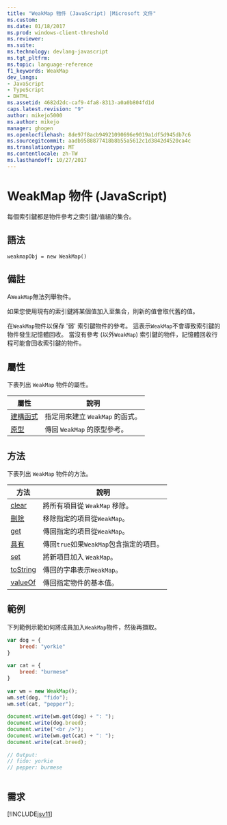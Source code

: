 ```yaml
---
title: "WeakMap 物件 (JavaScript) |Microsoft 文件"
ms.custom: 
ms.date: 01/18/2017
ms.prod: windows-client-threshold
ms.reviewer: 
ms.suite: 
ms.technology: devlang-javascript
ms.tgt_pltfrm: 
ms.topic: language-reference
f1_keywords: WeakMap
dev_langs:
- JavaScript
- TypeScript
- DHTML
ms.assetid: 4682d2dc-caf9-4fa8-8313-a0a0b804fd1d
caps.latest.revision: "9"
author: mikejo5000
ms.author: mikejo
manager: ghogen
ms.openlocfilehash: 8de97f8acb94921090696e9019a1df5d945db7c6
ms.sourcegitcommit: aadb9588877418b8b55a5612c1d3842d4520ca4c
ms.translationtype: MT
ms.contentlocale: zh-TW
ms.lasthandoff: 10/27/2017
---
```

# <a name="weakmap-object-javascript"></a>WeakMap 物件 (JavaScript)
每個索引鍵都是物件參考之索引鍵/值組的集合。  
  
## <a name="syntax"></a>語法  
  
```  
weakmapObj = new WeakMap()  
```  
  
## <a name="remarks"></a>備註  
 A`WeakMap`無法列舉物件。  
  
 如果您使用現有的索引鍵將某個值加入至集合，則新的值會取代舊的值。  
  
 在`WeakMap`物件以保存 '弱' 索引鍵物件的參考。 這表示`WeakMap`不會導致索引鍵的物件發生記憶體回收。 當沒有參考 (以外`WeakMap`) 索引鍵的物件，記憶體回收行程可能會回收索引鍵的物件。  
  
## <a name="properties"></a>屬性  
 下表列出 `WeakMap` 物件的屬性。  
  
|屬性|說明|  
|--------------|-----------------|  
|[建構函式](../../javascript/reference/constructor-property-weakmap.md)|指定用來建立 `WeakMap` 的函式。|  
|[原型](../../javascript/reference/prototype-property-weakmap.md)|傳回 `WeakMap` 的原型參考。|  
  
## <a name="methods"></a>方法  
 下表列出 `WeakMap` 物件的方法。  
  
|方法|說明|  
|------------|-----------------|  
|[clear](../../javascript/reference/clear-method-weakmap-javascript.md)|將所有項目從 `WeakMap` 移除。|  
|[刪除](../../javascript/reference/delete-method-weakmap-javascript.md)|移除指定的項目從`WeakMap`。|  
|[get](../../javascript/reference/get-method-weakmap-javascript.md)|傳回指定的項目從`WeakMap`。|  
|[具有](../../javascript/reference/has-method-weakmap-javascript.md)|傳回`true`如果`WeakMap`包含指定的項目。|  
|[set](../../javascript/reference/set-method-weakmap-javascript.md)|將新項目加入 `WeakMap`。|  
|[toString](../../javascript/reference/tostring-method-weakmap-javascript.md)|傳回的字串表示`WeakMap`。|  
|[valueOf](../../javascript/reference/valueof-method-weakmap-javascript.md)|傳回指定物件的基本值。|  
  
## <a name="example"></a>範例  
 下列範例示範如何將成員加入`WeakMap`物件，然後再擷取。  
  
```JavaScript  
var dog = {  
    breed: "yorkie"  
}  
  
var cat = {  
    breed: "burmese"  
}  
  
var wm = new WeakMap();  
wm.set(dog, "fido");  
wm.set(cat, "pepper");  
  
document.write(wm.get(dog) + ": ");  
document.write(dog.breed);  
document.write("<br />");  
document.write(wm.get(cat) + ": ");  
document.write(cat.breed);  
  
// Output:  
// fido: yorkie  
// pepper: burmese  
  
```  
  
## <a name="requirements"></a>需求  
 [!INCLUDE[jsv11](../../javascript/reference/includes/jsv11-md.md)]